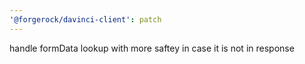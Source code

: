 ```yaml
---
'@forgerock/davinci-client': patch
---
```


handle formData lookup with more saftey in case it is not in response
